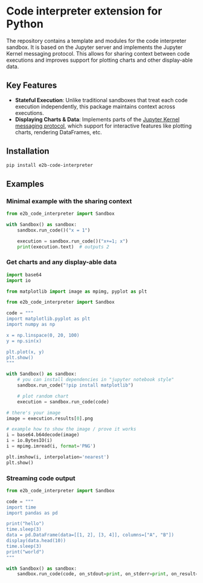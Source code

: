 # Code interpreter extension for Python

The repository contains a template and modules for the code interpreter sandbox. It is based on the Jupyter server and implements the Jupyter Kernel messaging protocol. This allows for sharing context between code executions and improves support for plotting charts and other display-able data.

## Key Features

- **Stateful Execution**: Unlike traditional sandboxes that treat each code execution independently, this package maintains context across executions.
- **Displaying Charts & Data**: Implements parts of the [Jupyter Kernel messaging protocol](https://jupyter-client.readthedocs.io/en/latest/messaging.html), which support for interactive features like plotting charts, rendering DataFrames, etc.

## Installation

```sh
pip install e2b-code-interpreter
```

## Examples

### Minimal example with the sharing context

```python
from e2b_code_interpreter import Sandbox

with Sandbox() as sandbox:
    sandbox.run_code()("x = 1")

    execution = sandbox.run_code()("x+=1; x")
    print(execution.text)  # outputs 2
```

### Get charts and any display-able data

```python
import base64
import io

from matplotlib import image as mpimg, pyplot as plt

from e2b_code_interpreter import Sandbox

code = """
import matplotlib.pyplot as plt
import numpy as np

x = np.linspace(0, 20, 100)
y = np.sin(x)

plt.plot(x, y)
plt.show()
"""

with Sandbox() as sandbox:
    # you can install dependencies in "jupyter notebook style"
    sandbox.run_code("!pip install matplotlib")

    # plot random chart
    execution = sandbox.run_code(code)

# there's your image
image = execution.results[0].png

# example how to show the image / prove it works
i = base64.b64decode(image)
i = io.BytesIO(i)
i = mpimg.imread(i, format='PNG')

plt.imshow(i, interpolation='nearest')
plt.show()
```

### Streaming code output

```python
from e2b_code_interpreter import Sandbox

code = """
import time
import pandas as pd

print("hello")
time.sleep(3)
data = pd.DataFrame(data=[[1, 2], [3, 4]], columns=["A", "B"])
display(data.head(10))
time.sleep(3)
print("world")
"""

with Sandbox() as sandbox:
    sandbox.run_code(code, on_stdout=print, on_stderr=print, on_result=(lambda result: print(result.text)))
```
